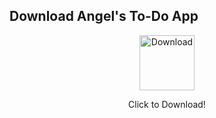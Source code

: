 ## Download Angel's To-Do App
<p align="center">
  <a href="https://drive.google.com/file/d/1jL9c0swcVA5lSEFaFq2P4jeeltORAxb9/view?usp=drive_link">
    <img src="https://i.imgur.com/4qGuUhA.gif" alt="Download" width="88">
  </a>
</p>
<p align ="center" <h1>Click to Download!</h1> </p>
